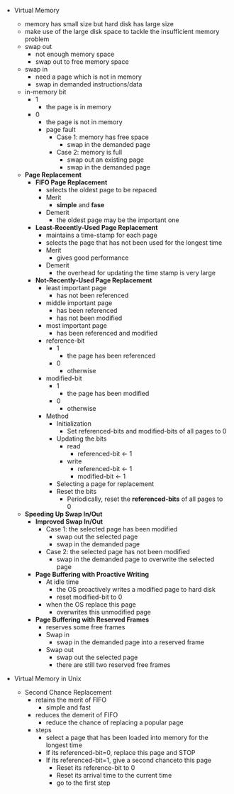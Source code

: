 - Virtual Memory
	- memory has small size but hard disk has large size
	- make use of the large disk space to tackle the insufficient memory problem
	- swap out
		- not enough memory space
		- swap out to free memory space
	- swap in
		- need a page which is not in memory
		- swap in demanded instructions/data
	- in-memory bit
		- 1
			- the page is in memory
		- 0
			- the page is not in memory
			- page fault
				- Case 1: memory has free space
					- swap in the demanded page
				- Case 2: memory is full
					- swap out an existing page
					- swap in the demanded page
	- **Page Replacement**
		- **FIFO Page Replacement**
			- selects the oldest page to be repaced
			- Merit
				- **simple** and **fase**
			- Demerit
				- the oldest page may be the important one
		- **Least-Recently-Used Page Replacement**
			- maintains a time-stamp for each page
			- selects the page that has not been used for the longest time
			- Merit
				- gives good performance
			- Demerit
				- the overhead for updating the time stamp is very large
		- **Not-Recently-Used Page Replacement**
			- least important page
				- has not been referenced
			- middle important page
				- has been referenced
				- has not been modified
			- most important page
				- has been referenced and modified
			- reference-bit
				- 1
					- the page has been referenced
				- 0
					- otherwise
			- modified-bit
				- 1
					- the page has been modified
				- 0
					- otherwise
			- Method
				- Initialization
					- Set referenced-bits and modified-bits of all pages to 0
				- Updating the bits
					- read
						- referenced-bit <- 1
					- write
						- referenced-bit <- 1
						- modified-bit <- 1
				- Selecting a page for replacement
				- Reset the bits
					- Periodically, reset the **referenced-bits** of all pages to 0
	- **Speeding Up Swap In/Out**
		- **Improved Swap In/Out**
			- Case 1: the selected page has been modified
				- swap out the selected page
				- swap in the demanded page
			- Case 2: the selected page has not been modified
				- swap in the demanded page to overwrite the selected page
		- **Page Buffering with Proactive Writing**
			- At idle time
				- the OS proactively writes a modified page to hard disk
				- reset modified-bit to 0
			- when the OS replace this page
				- overwrites this unmodified page
		- **Page Buffering with Reserved Frames**
			- reserves some free frames
			- Swap in
				- swap in the demanded page into a reserved frame
			- Swap out
				- swap out the selected page
				- there are still two reserved free frames

- Virtual Memory in Unix
	- Second Chance Replacement
		- retains the merit of FIFO
			- simple and fast
		- reduces the demerit of FIFO
			- reduce the chance of replacing a popular page
		- steps
			- select a page that has been loaded into memory for the longest time
			- If its referenced-bit=0, replace this page and STOP
			- If its referenced-bit=1, give a second chanceto this page
				- Reset its reference-bit to 0
				- Reset its arrival time to the current time
				- go to the first step


